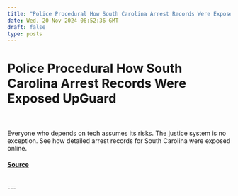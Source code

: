 ```yaml
---
title: "Police Procedural How South Carolina Arrest Records Were Exposed UpGuard"
date: Wed, 20 Nov 2024 06:52:36 GMT
draft: false
type: posts
---
```

# Police Procedural How South Carolina Arrest Records Were Exposed UpGuard

<br/>

<br/>
Everyone who depends on tech assumes its risks. The justice system is no exception. See how detailed arrest records for South Carolina were exposed online.

#### [Source](https://www.upguard.com/breaches/spartan-south-carolina-arrest-records-data-exposure)

<br/>
---
